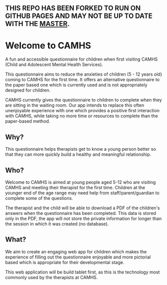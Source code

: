## THIS REPO HAS BEEN FORKED TO RUN ON GITHUB PAGES AND MAY NOT BE UP TO DATE WITH THE [MASTER](https://github.com/CYPIAPT-LNDSE/welcome-to-camhs).

# Welcome to CAMHS
A fun and accessible questionnaire for children when first visiting CAMHS (Child and Adolescent Mental Health Services). 

This questionnaire aims to reduce the anxieties of children (5 - 12 years old) coming to CAMHS for the first time. It offers an alternative questionnaire to the paper based one which is currently used and is not appropriately designed for children. 

CAMHS currently gives the questionnaire to children to complete when they are sitting in the waiting room. Our app intends to replace this often unenjoyable experience with one which provides a positive first interaction with CAMHS, while taking no more time or resources to complete than the paper-based method. 

## Why?

This questionnaire helps therapists get to know a young person better so that they can more quickly build a healthy and meaningful relationship.

## Who?

Welcome to CAMHS is aimed at young people aged 5-12 who are visiting CAMHS and meeting their therapist for the first time. 
Children at the younger end of the age range may need help from staff/parent/guardian to complete some of the questions. 

The therapist and the child will be able to download a PDF of the children's answers when the questionnaire has been completed. This data is stored only in the PDF, the app will not store the private information for longer than the session in which it was created (no database).  

## What? 

We aim to create an engaging web app for children which makes the experience of filling out the questionnaire enjoyable and more pictorial based which is appropriate for their developmental stage. 

This web application will be build tablet first, as this is the technology most commonly used by the therapists at CAMHS.
